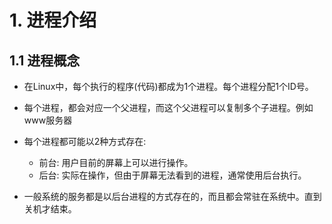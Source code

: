 # 1. 进程介绍

## 1.1 进程概念
* 在Linux中，每个执行的程序(代码)都成为1个进程。每个进程分配1个ID号。

* 每个进程，都会对应一个父进程，而这个父进程可以复制多个子进程。例如www服务器

* 每个进程都可能以2种方式存在:
    * 前台: 用户目前的屏幕上可以进行操作。
    * 后台: 实际在操作，但由于屏幕无法看到的进程，通常使用后台执行。
    
* 一般系统的服务都是以后台进程的方式存在的，而且都会常驻在系统中。直到关机才结束。

